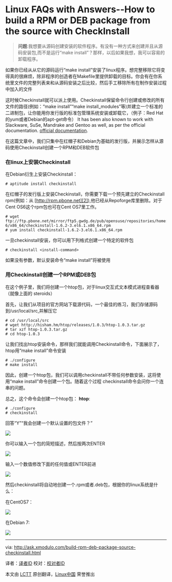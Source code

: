 Linux FAQs with Answers--How to build a RPM or DEB package from the source with CheckInstall
================================================================================
> **问题**:我想要从源码创建安装的软件程序。有没有一种方式来创建并且从源码安装包,而不是运行“make install”？那样，以后如果我想，我可以容易的卸载程序。

如果你已经从从它的源码运行“make install”安装了linux程序。想完整移除它将变得真的很麻烦，除非程序的创造者在Makefile里提供卸载的目标。你会有在你系统里文件的完整列表来和从源码安装之后比较，然后手工移除所有在制作安装过程中加入的文件


这时候Checkinstall就可以派上使用。Checkinstall保留命令行创建或修改的所有文件的路径(例如：“make install”“make install_modules”等)并建立一个标准的二进制包，让你能用你发行版的标准包管理系统安装或卸载它，（例子：Red Hat的yum或者Debian的apt-get命令） It has been also known to work with Slackware, SuSe, Mandrake and Gentoo as well, as per the official documentation. [official documentation][1].

在这篇文章中，我们只集中在红帽子和Debian为基础的发行版，并展示怎样从源码使用Checkinstall创建一个RPM和DEB软件包

### 在linux上安装Checkinstall ###

在Debian衍生上安装Checkinstall：

    # aptitude install checkinstall 

在红帽子的发行版上安装Checkinstall，你需要下载一个预先建立的Checkinstall rpm(例如：从 [http://rpm.pbone.net][2]),他已经从Repoforge库里删除。对于Cent OS6这个rpm包也可在Cent OS7里工作。

    # wget ftp://ftp.pbone.net/mirror/ftp5.gwdg.de/pub/opensuse/repositories/home:/ikoinoba/CentOS_CentOS-6/x86_64/checkinstall-1.6.2-3.el6.1.x86_64.rpm
    # yum install checkinstall-1.6.2-3.el6.1.x86_64.rpm 

一旦checkinstall安装，你可以用下列格式创建一个特定的软件包

    # checkinstall <install-command> 

如果没有参数，默认安装命令“make install”将被使用

### 用Checkinstall创建一个RPM或DEB包 ###

在这个例子里，我们将创建一个htop包，对于linux交互式文本模式进程查看器（就像上面的 steroids）


首先，让我们从项目的官方网站下载源代码，一个最佳的练习，我们存储源码到/usr/local/src,并解压它

    # cd /usr/local/src
    # wget http://hisham.hm/htop/releases/1.0.3/htop-1.0.3.tar.gz
    # tar xzf htop-1.0.3.tar.gz
    # cd htop-1.0.3 

让我们找出htop安装命令，那样我们就能调用Checkinstall命令，下面展示了，htop用“make install”命令安装

    # ./configure
    # make install 

因此，创建一个htop包，我们可以调用checkinstall不带任何参数安装，这将使用“make install”命令创建一个包。随着这个过程 checkinstall命令会问你一个连串的问题。

总之，这个命令会创建一个htop包： **htop**:

    # ./configure
    # checkinstall 

回答“Y”“我会创建一个默认设置的包文件？”

![](https://farm6.staticflickr.com/5577/15118597217_1fdd0e0346_z.jpg)

你可以输入一个包的简短描述，然后按两次ENTER

![](https://farm4.staticflickr.com/3898/15118442190_604b71d9af.jpg)

输入一个数值修改下面的任何值或ENTER前进

![](https://farm4.staticflickr.com/3898/15118442180_428de59d68_z.jpg)

然后checkinstall将自动地创建一个.rpm或者.deb包，根据你的linux系统是什么：

在CentOS7：

![](https://farm4.staticflickr.com/3921/15282103066_5d688b2217_z.jpg)

在Debian 7:

![](https://farm4.staticflickr.com/3905/15118383009_4909a7c17b_z.jpg)

--------------------------------------------------------------------------------

via: http://ask.xmodulo.com/build-rpm-deb-package-source-checkinstall.html

译者：[译者ID](https://github.com/译者luoyutiantang)
校对：[校对者ID](https://github.com/校对者ID)

本文由 [LCTT](https://github.com/LCTT/TranslateProject) 原创翻译，[Linux中国](http://linux.cn/) 荣誉推出

[1]:http://checkinstall.izto.org/docs/README
[2]:http://rpm.pbone.net/
[3]:http://ask.xmodulo.com/install-htop-centos-rhel.html
